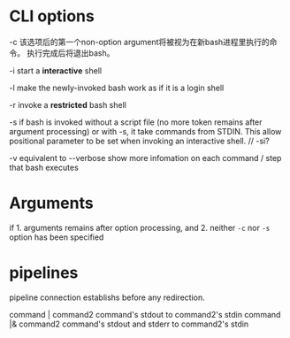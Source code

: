 CLI options
==================
-c		该选项后的第一个non-option argument将被视为在新bash进程里执行的命令。
		执行完成后将退出bash。

-i		start a **interactive** shell

-l		make the newly-invoked bash work as if it is a login shell

-r		invoke a **restricted** bash shell

-s		if bash is invoked without a script file (no more token remains after argument processing) or with -s, it take commands from STDIN.
		This allow positional parameter to be set when invoking an interactive shell.  // -si?

-v		equivalent to --verbose
		show more infomation on each command / step that bash executes

Arguments
==============
if
	1. arguments remains after option processing, and
	2. neither `-c` nor `-s` option has been specified

pipelines
===============
pipeline connection establishs before any redirection.

command | command2		command's stdout to command2's stdin
command |& command2		command's stdout and stderr to command2's stdin
